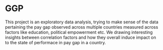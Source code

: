 # GGP
This project is an exploratory data analysis, trying to make sense of the data pertaining the pay gap observed across multiple countries measured across factors like education, political empowerment etc. We drawing interesting insights between correlation factors and how they overall induce impact on to the state of performace in pay gap in a country.
